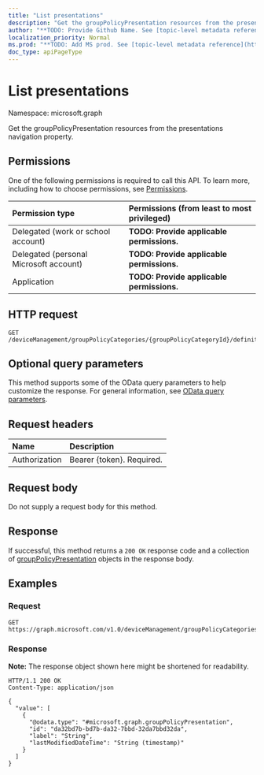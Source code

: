 ```yaml
---
title: "List presentations"
description: "Get the groupPolicyPresentation resources from the presentations navigation property."
author: "**TODO: Provide Github Name. See [topic-level metadata reference](https://msgo.azurewebsites.net/add/document/guidelines/metadata.html#topic-level-metadata)**"
localization_priority: Normal
ms.prod: "**TODO: Add MS prod. See [topic-level metadata reference](https://msgo.azurewebsites.net/add/document/guidelines/metadata.html#topic-level-metadata)**"
doc_type: apiPageType
---
```


# List presentations
Namespace: microsoft.graph



Get the groupPolicyPresentation resources from the presentations navigation property.

## Permissions
One of the following permissions is required to call this API. To learn more, including how to choose permissions, see [Permissions](/graph/permissions-reference).

|Permission type|Permissions (from least to most privileged)|
|:---|:---|
|Delegated (work or school account)|**TODO: Provide applicable permissions.**|
|Delegated (personal Microsoft account)|**TODO: Provide applicable permissions.**|
|Application|**TODO: Provide applicable permissions.**|

## HTTP request

<!-- {
  "blockType": "ignored"
}
-->
``` http
GET /deviceManagement/groupPolicyCategories/{groupPolicyCategoryId}/definitionFile/definitions/{groupPolicyDefinitionId}/presentations
```

## Optional query parameters
This method supports some of the OData query parameters to help customize the response. For general information, see [OData query parameters](/graph/query-parameters).

## Request headers
|Name|Description|
|:---|:---|
|Authorization|Bearer {token}. Required.|

## Request body
Do not supply a request body for this method.

## Response

If successful, this method returns a `200 OK` response code and a collection of [groupPolicyPresentation](../resources/grouppolicypresentation.md) objects in the response body.

## Examples

### Request
<!-- {
  "blockType": "request",
  "name": "list_grouppolicypresentation"
}
-->
``` http
GET https://graph.microsoft.com/v1.0/deviceManagement/groupPolicyCategories/{groupPolicyCategoryId}/definitionFile/definitions/{groupPolicyDefinitionId}/presentations
```


### Response
**Note:** The response object shown here might be shortened for readability.
<!-- {
  "blockType": "response",
  "truncated": true,
  "@odata.type": "Collection(microsoft.graph.groupPolicyPresentation)"
}
-->
``` http
HTTP/1.1 200 OK
Content-Type: application/json

{
  "value": [
    {
      "@odata.type": "#microsoft.graph.groupPolicyPresentation",
      "id": "da32bd7b-bd7b-da32-7bbd-32da7bbd32da",
      "label": "String",
      "lastModifiedDateTime": "String (timestamp)"
    }
  ]
}
```

